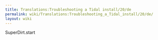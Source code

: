 ```yaml
---
title: Translations:Troubleshooting a Tidal install/20/de
permalink: wiki/Translations:Troubleshooting_a_Tidal_install/20/de/
layout: wiki
---
```


SuperDirt.start
